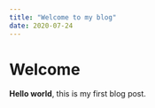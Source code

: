 ```yaml
---
title: "Welcome to my blog"
date: 2020-07-24
---
```


# Welcome

**Hello world**, this is my first blog post.
